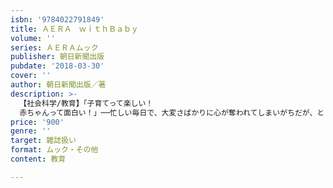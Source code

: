 ```yaml
---
isbn: '9784022791849'
title: ＡＥＲＡ　ｗｉｔｈＢａｂｙ
volume: ''
series: ＡＥＲＡムック
publisher: 朝日新聞出版
pubdate: '2018-03-30'
cover: ''
author: 朝日新聞出版／著
description: >-
  【社会科学/教育】「子育てって楽しい！
  赤ちゃんって面白い！」──忙しい毎日で、大変さばかりに心が奪われてしまいがちだが、ときには立ち止まって考えたい赤ちゃんがいる生活の幸せ。今号は「おとうさんも子育ての天才！」をテーマに、フシギで愉快な「赤ちゃん」との付き合い方を考える。
price: '900'
genre: ''
target: 雑誌扱い
format: ムック・その他
content: 教育

---
```


